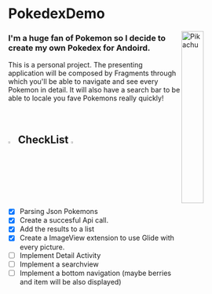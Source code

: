 # PokedexDemo

<img width="30%" align="right" alt="Pikachu" src="https://c.tenor.com/CLOdDxwfe4cAAAAC/fish-flopping.gif"/>

### I'm a huge fan of Pokemon so I decide to create my own Pokedex for Andoird.

This is a personal project. The presenting application will be composed by Fragments
through which you'll be able to navigate and see every Pokemon in detail.
It will also have a search bar to be able to locale you fave Pokemons really quickly!
</br>
</br>
</br>

## <img width="3%"  alt="Pikachu" src="https://66.media.tumblr.com/f4918498af34c8764de970a2ca76795b/tumblr_mvzj2elEQA1rfjowdo1_500.gif"/> CheckList <img width="3%"  alt="Pikachu" src="https://66.media.tumblr.com/f4918498af34c8764de970a2ca76795b/tumblr_mvzj2elEQA1rfjowdo1_500.gif"/>

- [x] Parsing Json Pokemons
- [x] Create a succesful Api call.
- [x] Add the results to a list
- [x] Create a ImageView extension to use Glide with every picture.
- [ ] Implement Detail Activity
- [ ] Implement a searchview
- [ ] Implement a bottom navigation (maybe berries and item will be also displayed)
